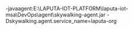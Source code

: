 -javaagent:E:\LAPUTA-IOT-PLATFORM\laputa-iot-msa\DevOps\agent\skywalking-agent.jar  -Dskywalking.agent.service_name=laputa-org
